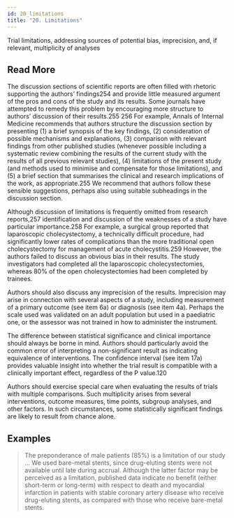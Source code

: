 ```yaml
---
id: 20_limitations
title: "20. Limitations"
---
```

Trial limitations, addressing sources of potential bias, imprecision, and, if relevant, multiplicity of analyses

## Read More

The discussion sections of scientific reports are often filled with rhetoric supporting the authors’ findings254 and provide little measured argument of the pros and cons of the study and its results. Some journals have attempted to remedy this problem by encouraging more structure to authors’ discussion of their results.255 256 For example, Annals of Internal Medicine recommends that authors structure the discussion section by presenting (1) a brief synopsis of the key findings, (2) consideration of possible mechanisms and explanations, (3) comparison with relevant findings from other published studies (whenever possible including a systematic review combining the results of the current study with the results of all previous relevant studies), (4) limitations of the present study (and methods used to minimise and compensate for those limitations), and (5) a brief section that summarises the clinical and research implications of the work, as appropriate.255 We recommend that authors follow these sensible suggestions, perhaps also using suitable subheadings in the discussion section.

Although discussion of limitations is frequently omitted from research reports,257 identification and discussion of the weaknesses of a study have particular importance.258 For example, a surgical group reported that laparoscopic cholecystectomy, a technically difficult procedure, had significantly lower rates of complications than the more traditional open cholecystectomy for management of acute cholecystitis.259 However, the authors failed to discuss an obvious bias in their results. The study investigators had completed all the laparoscopic cholecystectomies, whereas 80% of the open cholecystectomies had been completed by trainees.

Authors should also discuss any imprecision of the results. Imprecision may arise in connection with several aspects of a study, including measurement of a primary outcome (see item 6a) or diagnosis (see item 4a). Perhaps the scale used was validated on an adult population but used in a paediatric one, or the assessor was not trained in how to administer the instrument.

The difference between statistical significance and clinical importance should always be borne in mind. Authors should particularly avoid the common error of interpreting a non-significant result as indicating equivalence of interventions. The confidence interval (see item 17a) provides valuable insight into whether the trial result is compatible with a clinically important effect, regardless of the P value.120

Authors should exercise special care when evaluating the results of trials with multiple comparisons. Such multiplicity arises from several interventions, outcome measures, time points, subgroup analyses, and other factors. In such circumstances, some statistically significant findings are likely to result from chance alone.

## Examples

> The preponderance of male patients (85%) is a limitation of our study … We used bare-metal stents, since drug-eluting stents were not available until late during accrual. Although the latter factor may be perceived as a limitation, published data indicate no benefit (either short-term or long-term) with respect to death and myocardial infarction in patients with stable coronary artery disease who receive drug-eluting stents, as compared with those who receive bare-metal stents.